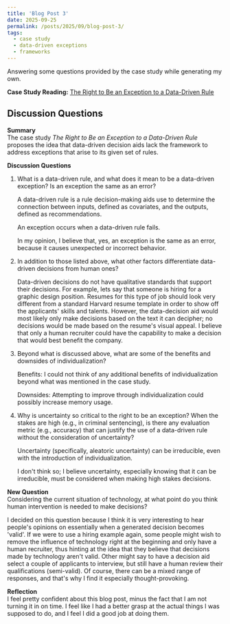```yaml
---
title: 'Blog Post 3'
date: 2025-09-25
permalink: /posts/2025/09/blog-post-3/
tags:
  - case study
  - data-driven exceptions
  - frameworks
---
```


Answering some questions provided by the case study while generating my own.

**Case Study Reading:** [The Right to Be an Exception to a Data-Driven Rule](https://mit-serc.pubpub.org/pub/right-to-be-exception/release/2)

Discussion Questions
---
**Summary**  
The case study *The Right to Be an Exception to a Data-Driven Rule* proposes the idea that data-driven decision aids lack the framework to address exceptions that arise to its given set of rules.

**Discussion Questions**  
1. What is a data-driven rule, and what does it mean to be a data-driven exception? Is
an exception the same as an error?  
  
    A data-driven rule is a rule decision-making aids use to determine the connection between inputs, defined as covariates, and the outputs, defined as recommendations.  

    An exception occurs when a data-driven rule fails.  

    In my opinion, I believe that, yes, an exception is the same as an error, because it causes unexpected or incorrect behavior.  

2. In addition to those listed above, what other factors differentiate data-driven decisions
from human ones?  

    Data-driven decisions do not have qualitative standards that support their decisions. For example, lets say that someone is hiring for a graphic design position. Resumes for this type of job should look very different from a standard Harvard resume template in order to show off the applicants' skills and talents. However, the data-decision aid would most likely only make decisions based on the text it can decipher; no decisions would be made based on the resume's visual appeal. I believe that only a human recruiter could have the capability to make a decision that would best benefit the company.

3. Beyond what is discussed above, what are some of the benefits and downsides of individualization?
  
    Benefits: I could not think of any additional benefits of individualization beyond what was mentioned in the case study.

    Downsides: Attempting to improve through individualization could possibly increase memory usage.

4. Why is uncertainty so critical to the right to be an exception? When the stakes are
high (e.g., in criminal sentencing), is there any evaluation metric (e.g., accuracy) that
can justify the use of a data-driven rule without the consideration of uncertainty?

    Uncertainty (specifically, aleatoric uncertainty) can be irreducible, even with the introduction of individualization.

    I don't think so; I believe uncertainty, especially knowing that it can be irreducible, must be considered when making high stakes decisions.

**New Question**  
Considering the current situation of technology, at what point do you think human intervention is needed to make decisions?  
  
I decided on this question because I think it is very interesting to hear people's opinions on essentially when a generated decision becomes 'valid'. If we were to use a hiring example again, some people might wish to remove the influence of technology right at the beginning and only have a human recruiter, thus hinting at the idea that they believe that decisions made by technology aren't valid. Other might say to have a decision aid select a couple of applicants to interview, but still have a human review their qualifications (semi-valid). Of course, there can be a mixed range of responses, and that's why I find it especially thought-provoking.  
 
**Reflection**  
I feel pretty confident about this blog post, minus the fact that I am not turning it in on time. I feel like I had a better grasp at the actual things I was supposed to do, and I feel I did a good job at doing them.
